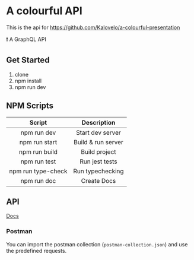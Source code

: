# A colourful API

This is the api for https://github.com/Kalovelo/a-colourful-presentation

❗ A GraphQL API

## Get Started

1. clone
2. npm install
3. npm run dev

## NPM Scripts

|       Script       |    Description     |
| :----------------: | :----------------: |
|    npm run dev     |  Start dev server  |
|   npm run start    | Build & run server |
|   npm run build    |   Build project    |
|    npm run test    |   Run jest tests   |
| npm run type-check |  Run typechecking  |
|    npm run doc     |    Create Docs     |

## API 
<a href="./api.md"> Docs </a> 

### Postman

You can import the postman collection (`postman-collection.json`) and use the predefined requests.
